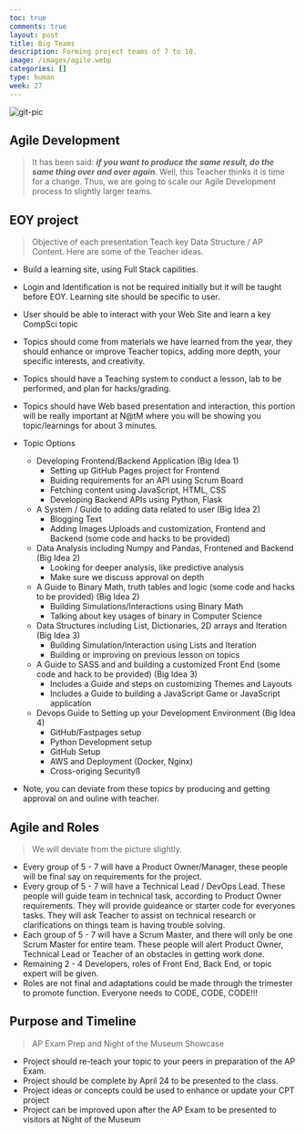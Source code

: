 ```yaml
---
toc: true
comments: true
layout: post
title: Big Teams
description: Forming project teams of 7 to 10.
image: /images/agile.webp
categories: []
type: human
week: 27
---
```


![git-pic]({{site.baseurl}}/images/agile.webp)

## Agile Development
> It has been said: ***if you want to produce the same result, do the same thing over and over again***.  Well, this Teacher thinks it is time for a change.   Thus, we are going to scale our Agile Development process to slightly larger teams.

## EOY project
> Objective of each presentation Teach key Data Structure / AP Content.  Here are some of the Teacher ideas.
- Build a learning site, using Full Stack capilities.  
- Login and Identification is not be required initially but it will be taught before EOY.  Learning site should be specific to user.
- User should be able to interact with your Web Site and learn a key CompSci topic
- Topics should come from materials we have learned from the year, they should enhance or improve Teacher topics, adding more depth, your specific interests, and creativity.
- Topics should have a Teaching system to conduct a lesson, lab to be performed, and plan for hacks/grading.
- Topics should have Web based presentation and interaction, this portion will be really important at N@tM where you will be showing you topic/learnings for about 3 minutes.
- Topic Options
     - Developing Frontend/Backend Application (Big Idea 1)
         - Setting up GitHub Pages project for Frontend
         - Buiding requirements for an API using Scrum Board
         - Fetching content using JavaScript, HTML, CSS
         - Developing Backend APIs using Python, Flask
     - A System / Guide to adding data related to user (Big Idea 2)
         - Blogging Text
         - Adding Images Uploads and customization, Frontend and Backend (some code and hacks to be provided) 
     - Data Analysis including Numpy and Pandas, Frontened and Backend (Big Idea 2)
         - Looking for deeper analysis, like predictive analysis
         - Make sure we discuss approval on depth
     - A Guide to Binary Math, truth tables and logic (some code and hacks to be provided) (Big Idea 2)
         - Building Simulations/Interactions using Binary Math
         - Talking about key usages of binary in Computer Science
     - Data Structures including List, Dictionaries, 2D arrays and Iteration (Big Idea 3)
         - Building Simulation/Interaction using Lists and Iteration
         - Building or improving on previous lesson on topics
     - A Guide to SASS and and building a customized Front End (some code and hack to be provided) (Big Idea 3)
        - Includes a Guide and steps on customizing Themes and Layouts
        - Includes a Guide to building a JavaScript Game or JavaScript application
     - Devops Guide to Setting up your Development Environment (Big Idea 4)
        - GitHub/Fastpages setup
        - Python Development setup
        - GitHub Setup
        - AWS and Deployment (Docker, Nginx)
        - Cross-origing Securityß

- Note, you can deviate from these topics by producing and getting approval on and ouline with teacher.

##  Agile and Roles
> We will deviate from the picture slightly.
- Every group of 5 - 7 will have a Product Owner/Manager, these people will be final say on requirements for the project.
- Every group of 5 - 7 will have a Technical Lead / DevOps Lead.  These people will guide team in technical task, according to Product Owner requirements.  They will provide guideance or starter code for everyones tasks.  They will ask Teacher to assist on technical research or clarifications on things team is having trouble solving.
- Each group of 5 - 7 will have a Scrum Master, and there will only be one Scrum Master for entire team.  These people will alert Product Owner, Technical Lead or Teacher of an obstacles in getting work done.  
- Remaining 2 - 4 Developers, roles of Front End, Back End, or topic expert will be given.
- Roles are not final and adaptations could be made through the trimester to promote function.  Everyone needs to CODE, CODE, CODE!!!

## Purpose and Timeline
> AP Exam Prep and Night of the Museum Showcase
- Project should re-teach your topic to your peers in preparation of the AP Exam. 
- Project should be complete by April 24 to be presented to the class.
- Project ideas or concepts could be used to enhance or update your CPT project
- Project can be improved upon after the AP Exam to be presented to visitors at Night of the Museum